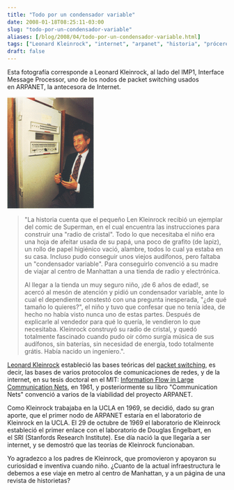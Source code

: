 ```yaml
---
title: "Todo por un condensador variable"
date: 2008-01-18T08:25:11-03:00
slug: "todo-por-un-condensador-variable"
aliases: [/blog/2008/04/todo-por-un-condensador-variable.html]
tags: ["Leonard Kleinrock", "internet", "arpanet", "historia", "próceres"]
draft: false
---
```


Esta fotografía corresponde a Leonard Kleinrock, al lado del IMP1,
Interface Message Processor, uno de los nodos de packet switching usados
en ARPANET, la antecesora de Internet.

![imp1.gif](imp1-thumb-200x257.gif)


> \"La historia cuenta que el pequeño Len Kleinrock recibió un ejemplar
> del comic de Superman, en el cual encuentra las instrucciones para
> construir una \"radio de cristal\". Todo lo que necesitaba el niño era
> una hoja de afeitar usada de su papá, una poco de grafito (de lapiz),
> un rollo de papel higiénico vació, alambre, todos lo cual ya estaba en
> su casa. Incluso pudo conseguir unos viejos audífonos, pero faltaba un
> \"condensador variable\". Para conseguirlo convenció a su madre de
> viajar al centro de Manhattan a una tienda de radio y electrónica.
>
> Al llegar a la tienda un muy seguro niño, ¡de 6 años de edad!, se
> acercó al mesón de atención y pidió un condensador variable, ante lo
> cual el dependiente constestó con una pregunta inesperada, \"¿de qué
> tamaño lo quieres?\", el niño y tuvo que confesar que no tenía idea,
> de hecho no había visto nunca uno de estas partes. Después de
> explicarle al vendedor para qué lo quería, le vendieron lo que
> necesitaba. Kleinrock construyó su radio de cristal, y quedó
> totalmente fascinado cuando pudo oir cómo surgía música de sus
> audífonos, sin baterías, sin necesidad de energía, todo totalmente
> grátis. Había nacido un ingeniero.\".

[Leonard Kleinrock](http://www.lk.cs.ucla.edu/) estableció las bases
teóricas del [packet
switching](http://en.wikipedia.org/wiki/Packet_switching), es decir, las
bases de varios protocolos de comunicaciones de redes, y de la internet,
en su tesis doctoral en el MIT: [Information Flow in Large Communication
Nets](http://www.lk.cs.ucla.edu/LK/Bib/REPORT/PhD/proposal.html), en
1961, y posteriormente su libro \"Communication Nets\" convenció a
varios de la viabilidad del proyecto ARPANET.

Como Kleinrock trabajaba en la UCLA en 1969, se decidió, dado su gran
aporte, que el primer nodo de ARPANET estaría en el laboratorio de
Kleinrock en la UCLA. El 29 de octubre de 1969 el laboratorio de
Kleinrock estableció el primer enlace con el laboratorio de Douglas
Engelbart, en el SRI (Stanfords Research Institute). Ese día nació la
que llegaría a ser internet, y se demostró que las teorías de Kleinrock
funcionaban.

Yo agradezco a los padres de Kleinrock, que promovieron y apoyaron su
curiosidad e inventiva cuando niño. ¿Cuanto de la actual infraestructura
le debemos a ese viaje en metro al centro de Manhattan, y a un página de
una revista de historietas?

